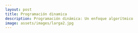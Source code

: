 ```yaml
---
layout: post
title: Programación dinamica
description: Programación dinámica: Un enfoque algorítmico
image: assets/images/larga2.jpg
---
```


